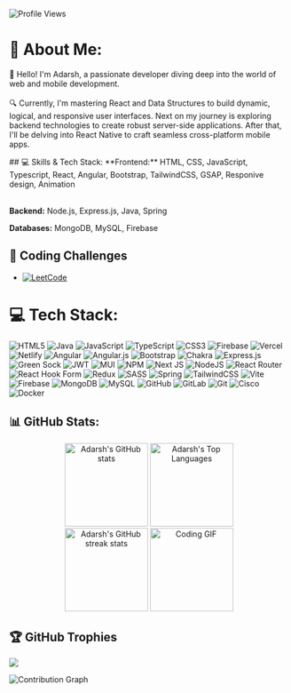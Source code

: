 ![Profile Views](https://komarev.com/ghpvc/?username=aadarshraj02)

<h1>
  💫 About Me:

</h1>
<p>
  👋 Hello! I'm Adarsh, a passionate developer diving deep into the world of web and mobile development.
  <br><br>
  🔍 Currently, I'm mastering React and Data Structures to build dynamic, logical, and responsive user interfaces. Next on my journey is exploring backend technologies to create robust server-side applications. After that, I'll be delving into React Native to craft seamless cross-platform mobile apps.
</p>
## 💻 Skills & Tech Stack:
**Frontend:** HTML, CSS, JavaScript, Typescript, React, Angular, Bootstrap, TailwindCSS, GSAP, Responive design, Animation <br/> <br/>


**Backend:** Node.js, Express.js, Java, Spring


**Databases:** MongoDB, MySQL, Firebase

## 🏅 Coding Challenges
- [![LeetCode](https://img.shields.io/badge/-LeetCode-orange?style=flat-square&logo=LeetCode&logoColor=white)](https://leetcode.com/u/adarsh02/)




# 💻 Tech Stack:
![HTML5](https://img.shields.io/badge/html5-%23E34F26.svg?style=for-the-badge&logo=html5&logoColor=white) ![Java](https://img.shields.io/badge/java-%23ED8B00.svg?style=for-the-badge&logo=openjdk&logoColor=white) ![JavaScript](https://img.shields.io/badge/javascript-%23323330.svg?style=for-the-badge&logo=javascript&logoColor=%23F7DF1E) ![TypeScript](https://img.shields.io/badge/typescript-%23007ACC.svg?style=for-the-badge&logo=typescript&logoColor=white) ![CSS3](https://img.shields.io/badge/css3-%231572B6.svg?style=for-the-badge&logo=css3&logoColor=white) ![Firebase](https://img.shields.io/badge/firebase-%23039BE5.svg?style=for-the-badge&logo=firebase) ![Vercel](https://img.shields.io/badge/vercel-%23000000.svg?style=for-the-badge&logo=vercel&logoColor=white) ![Netlify](https://img.shields.io/badge/netlify-%23000000.svg?style=for-the-badge&logo=netlify&logoColor=#00C7B7) ![Angular](https://img.shields.io/badge/angular-%23DD0031.svg?style=for-the-badge&logo=angular&logoColor=white) ![Angular.js](https://img.shields.io/badge/angular.js-%23E23237.svg?style=for-the-badge&logo=angularjs&logoColor=white) ![Bootstrap](https://img.shields.io/badge/bootstrap-%238511FA.svg?style=for-the-badge&logo=bootstrap&logoColor=white) ![Chakra](https://img.shields.io/badge/chakra-%234ED1C5.svg?style=for-the-badge&logo=chakraui&logoColor=white) ![Express.js](https://img.shields.io/badge/express.js-%23404d59.svg?style=for-the-badge&logo=express&logoColor=%2361DAFB) ![Green Sock](https://img.shields.io/badge/green%20sock-88CE02?style=for-the-badge&logo=greensock&logoColor=white) ![JWT](https://img.shields.io/badge/JWT-black?style=for-the-badge&logo=JSON%20web%20tokens) ![MUI](https://img.shields.io/badge/MUI-%230081CB.svg?style=for-the-badge&logo=mui&logoColor=white) ![NPM](https://img.shields.io/badge/NPM-%23CB3837.svg?style=for-the-badge&logo=npm&logoColor=white) ![Next JS](https://img.shields.io/badge/Next-black?style=for-the-badge&logo=next.js&logoColor=white) ![NodeJS](https://img.shields.io/badge/node.js-6DA55F?style=for-the-badge&logo=node.js&logoColor=white) ![React Router](https://img.shields.io/badge/React_Router-CA4245?style=for-the-badge&logo=react-router&logoColor=white) ![React Hook Form](https://img.shields.io/badge/React%20Hook%20Form-%23EC5990.svg?style=for-the-badge&logo=reacthookform&logoColor=white) ![Redux](https://img.shields.io/badge/redux-%23593d88.svg?style=for-the-badge&logo=redux&logoColor=white) ![SASS](https://img.shields.io/badge/SASS-hotpink.svg?style=for-the-badge&logo=SASS&logoColor=white) ![Spring](https://img.shields.io/badge/spring-%236DB33F.svg?style=for-the-badge&logo=spring&logoColor=white) ![TailwindCSS](https://img.shields.io/badge/tailwindcss-%2338B2AC.svg?style=for-the-badge&logo=tailwind-css&logoColor=white) ![Vite](https://img.shields.io/badge/vite-%23646CFF.svg?style=for-the-badge&logo=vite&logoColor=white) ![Firebase](https://img.shields.io/badge/firebase-a08021?style=for-the-badge&logo=firebase&logoColor=ffcd34) ![MongoDB](https://img.shields.io/badge/MongoDB-%234ea94b.svg?style=for-the-badge&logo=mongodb&logoColor=white) ![MySQL](https://img.shields.io/badge/mysql-4479A1.svg?style=for-the-badge&logo=mysql&logoColor=white) ![GitHub](https://img.shields.io/badge/github-%23121011.svg?style=for-the-badge&logo=github&logoColor=white) ![GitLab](https://img.shields.io/badge/gitlab-%23181717.svg?style=for-the-badge&logo=gitlab&logoColor=white) ![Git](https://img.shields.io/badge/git-%23F05033.svg?style=for-the-badge&logo=git&logoColor=white) ![Cisco](https://img.shields.io/badge/cisco-%23049fd9.svg?style=for-the-badge&logo=cisco&logoColor=black) ![Docker](https://img.shields.io/badge/docker-%230db7ed.svg?style=for-the-badge&logo=docker&logoColor=white)



## 📊 GitHub Stats:
<div align="center">
  <img src="https://github-readme-stats.vercel.app/api?username=aadarshraj02&theme=blue-green&hide_border=false&include_all_commits=false&count_private=false" alt="Adarsh's GitHub stats" height="150px" />
  <img src="https://github-readme-stats.vercel.app/api/top-langs/?username=aadarshraj02&theme=blue-green&hide_border=false&include_all_commits=false&count_private=false&layout=compact" alt="Adarsh's Top Languages" height="150px" />
</div>
<div align="center">
  <img src="https://github-readme-streak-stats.herokuapp.com/?user=aadarshraj02&theme=blue-green&hide_border=false" alt="Adarsh's GitHub streak stats" height="150px" />
  <img src="https://i.makeagif.com/media/8-07-2015/ji8wc6.gif" alt="Coding GIF" height="150px" />
</div>



## 🏆 GitHub Trophies
![](https://github-profile-trophy.vercel.app/?username=aadarshraj02&theme=onedark&no-frame=false&no-bg=true&margin-w=4)

![Contribution Graph](https://github-readme-activity-graph.vercel.app/graph?username=aadarshraj02&theme=react-dark&area=true&hide_border=true)
